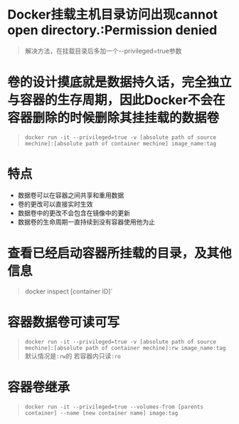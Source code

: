 # Docker挂载主机目录访问出现cannot open directory.:Permission denied
> 解决方法，在挂载目录后多加一个--privileged=true参数

# 卷的设计摸底就是数据持久话，完全独立与容器的生存周期，因此Docker不会在容器删除的时候删除其挂挂载的数据卷

> `docker run -it --privileged=true -v [absolute path of source mechine]:[absolute path of container mechine] image_name:tag`

# 特点

* 数据卷可以在容器之间共享和重用数据
* 卷的更改可以直接实时生效
* 数据卷中的更改不会包含在镜像中的更新
* 数据卷的生命周期一直持续到没有容器使用他为止


# 查看已经启动容器所挂载的目录，及其他信息
> docker inspect [container ID]`

# 容器数据卷可读可写
> `docker run -it --privileged=true -v [absolute path of source mechine]:[absolute path of container mechine]:rw image_name:tag`
默认情况是`:rw`的
> 若容器内只读`:ro`


# 容器卷继承
> `docker run -it --privileged=true --volumes-from [parents container] --name [new container name] image:tag`
